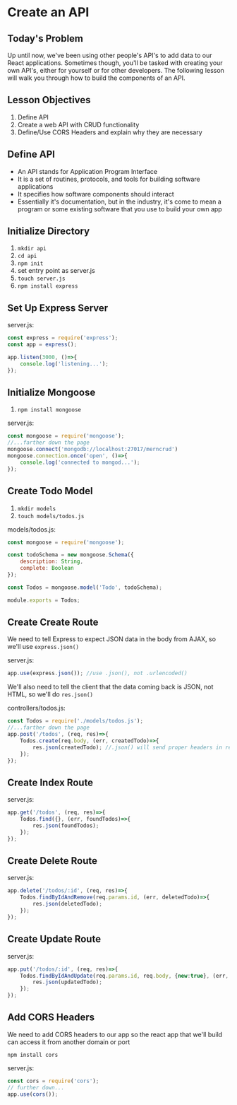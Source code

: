# Create an API

## Today's Problem

Up until now, we've been using other people's API's to add data to our React applications.  Sometimes though, you'll be tasked with creating your own API's, either for yourself or for other developers.  The following lesson will walk you through how to build the components of an API.



## Lesson Objectives

1. Define API
1. Create a web API with CRUD functionality
1. Define/Use CORS Headers and explain why they are necessary


## Define API

- An API stands for Application Program Interface
- It is a set of routines, protocols, and tools for building software applications
- It specifies how software components should interact
- Essentially it's documentation, but in the industry, it's come to mean a program or some existing software that you use to build your own app


## Initialize Directory

1. `mkdir api`
1. `cd api`
1. `npm init`
1. set entry point as server.js
1. `touch server.js`
1. `npm install express`


## Set Up Express Server

server.js:

```javascript
const express = require('express');
const app = express();

app.listen(3000, ()=>{
    console.log('listening...');
});
```


## Initialize Mongoose

1. `npm install mongoose`

server.js:

```javascript
const mongoose = require('mongoose');
//...farther down the page
mongoose.connect('mongodb://localhost:27017/merncrud')
mongoose.connection.once('open', ()=>{
    console.log('connected to mongod...');
});
```

## Create Todo Model

1. `mkdir models`
1. `touch models/todos.js`

models/todos.js:

```javascript
const mongoose = require('mongoose');

const todoSchema = new mongoose.Schema({
    description: String,
    complete: Boolean
});

const Todos = mongoose.model('Todo', todoSchema);

module.exports = Todos;
```


## Create Create Route

We need to tell Express to expect JSON data in the body from AJAX, so we'll use `express.json()`

server.js:

```javascript
app.use(express.json()); //use .json(), not .urlencoded()
```

We'll also need to tell the client that the data coming back is JSON, not HTML, so we'll do `res.json()`

controllers/todos.js:

```javascript
const Todos = require('./models/todos.js');
//...farther down the page
app.post('/todos', (req, res)=>{
    Todos.create(req.body, (err, createdTodo)=>{
        res.json(createdTodo); //.json() will send proper headers in response so client knows it's json coming back
    });
});
```


## Create Index Route

server.js:

```javascript
app.get('/todos', (req, res)=>{
    Todos.find({}, (err, foundTodos)=>{
        res.json(foundTodos);
    });
});
```


## Create Delete Route

server.js:

```javascript
app.delete('/todos/:id', (req, res)=>{
    Todos.findByIdAndRemove(req.params.id, (err, deletedTodo)=>{
        res.json(deletedTodo);
    });
});
```


## Create Update Route

server.js:

```javascript
app.put('/todos/:id', (req, res)=>{
    Todos.findByIdAndUpdate(req.params.id, req.body, {new:true}, (err, updatedTodo)=>{
        res.json(updatedTodo);
    });
});
```


## Add CORS Headers

We need to add CORS headers to our app so the react app that we'll build can access it from another domain or port

```
npm install cors
```

server.js:

```javascript
const cors = require('cors');
// further down...
app.use(cors());
```

